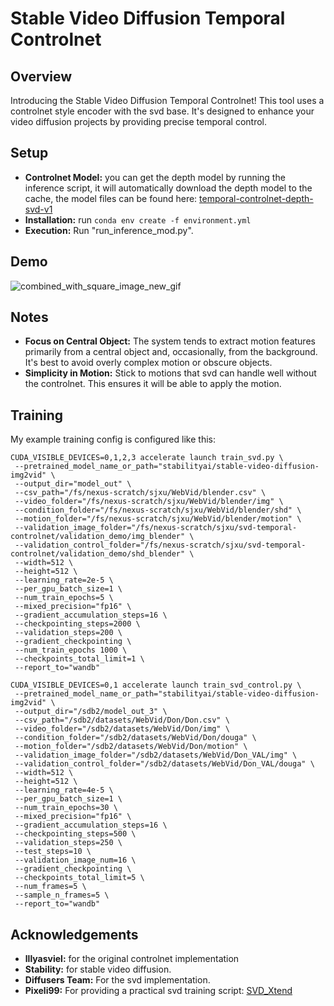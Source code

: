 # Stable Video Diffusion Temporal Controlnet

## Overview
Introducing the Stable Video Diffusion Temporal Controlnet! This tool uses a controlnet style encoder with the svd base. It's designed to enhance your video diffusion projects by providing precise temporal control.

## Setup
- **Controlnet Model:** you can get the depth model by running the inference script, it will automatically download the depth model to the cache, the model files can be found here: [temporal-controlnet-depth-svd-v1](https://huggingface.co/CiaraRowles/temporal-controlnet-depth-svd-v1)
- **Installation:** run `conda env create -f environment.yml`
- **Execution:** Run "run_inference_mod.py".

## Demo

![combined_with_square_image_new_gif](https://github.com/CiaraStrawberry/sdv_controlnet/assets/13116982/055c8d3b-074e-4aeb-9ddc-70d12b5504d5)

## Notes
- **Focus on Central Object:** The system tends to extract motion features primarily from a central object and, occasionally, from the background. It's best to avoid overly complex motion or obscure objects.
- **Simplicity in Motion:** Stick to motions that svd can handle well without the controlnet. This ensures it will be able to apply the motion.

## Training
My example training config is configured like this:
```
CUDA_VISIBLE_DEVICES=0,1,2,3 accelerate launch train_svd.py \
 --pretrained_model_name_or_path="stabilityai/stable-video-diffusion-img2vid" \
 --output_dir="model_out" \
 --csv_path="/fs/nexus-scratch/sjxu/WebVid/blender.csv" \
 --video_folder="/fs/nexus-scratch/sjxu/WebVid/blender/img" \
 --condition_folder="/fs/nexus-scratch/sjxu/WebVid/blender/shd" \
 --motion_folder="/fs/nexus-scratch/sjxu/WebVid/blender/motion" \
 --validation_image_folder="/fs/nexus-scratch/sjxu/svd-temporal-controlnet/validation_demo/img_blender" \
 --validation_control_folder="/fs/nexus-scratch/sjxu/svd-temporal-controlnet/validation_demo/shd_blender" \
 --width=512 \
 --height=512 \
 --learning_rate=2e-5 \
 --per_gpu_batch_size=1 \
 --num_train_epochs=5 \
 --mixed_precision="fp16" \
 --gradient_accumulation_steps=16 \
 --checkpointing_steps=2000 \
 --validation_steps=200 \
 --gradient_checkpointing \
 --num_train_epochs 1000 \
 --checkpoints_total_limit=1 \
 --report_to="wandb"
 ```

```
CUDA_VISIBLE_DEVICES=0,1 accelerate launch train_svd_control.py \
 --pretrained_model_name_or_path="stabilityai/stable-video-diffusion-img2vid" \
 --output_dir="/sdb2/model_out_3" \
 --csv_path="/sdb2/datasets/WebVid/Don/Don.csv" \
 --video_folder="/sdb2/datasets/WebVid/Don/img" \
 --condition_folder="/sdb2/datasets/WebVid/Don/douga" \
 --motion_folder="/sdb2/datasets/WebVid/Don/motion" \
 --validation_image_folder="/sdb2/datasets/WebVid/Don_VAL/img" \
 --validation_control_folder="/sdb2/datasets/WebVid/Don_VAL/douga" \
 --width=512 \
 --height=512 \
 --learning_rate=4e-5 \
 --per_gpu_batch_size=1 \
 --num_train_epochs=30 \
 --mixed_precision="fp16" \
 --gradient_accumulation_steps=16 \
 --checkpointing_steps=500 \
 --validation_steps=250 \
 --test_steps=10 \
 --validation_image_num=16 \
 --gradient_checkpointing \
 --checkpoints_total_limit=5 \
 --num_frames=5 \
 --sample_n_frames=5 \
 --report_to="wandb"
 ```

## Acknowledgements
- **lllyasviel:** for the original controlnet implementation
- **Stability:** for stable video diffusion.
- **Diffusers Team:** For the svd implementation.
- **Pixeli99:** For providing a practical svd training script: [SVD_Xtend](https://github.com/pixeli99/SVD_Xtend)

